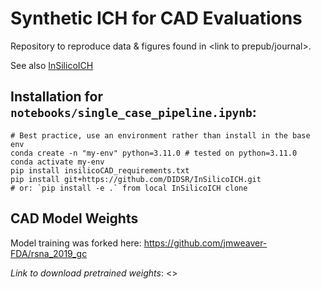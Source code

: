 # Synthetic ICH for CAD Evaluations
Repository to reproduce data &amp; figures found in &lt;link to prepub/journal>.

See also [InSilicoICH](https://github.com/DIDSR/InSilicoICH)

## Installation for `notebooks/single_case_pipeline.ipynb`:
```
# Best practice, use an environment rather than install in the base env
conda create -n "my-env" python=3.11.0 # tested on python=3.11.0
conda activate my-env
pip install insilicoCAD_requirements.txt
pip install git+https://github.com/DIDSR/InSilicoICH.git
# or: `pip install -e .` from local InSilicoICH clone 
```

## CAD Model Weights

Model training was forked here: https://github.com/jmweaver-FDA/rsna_2019_gc

*Link to download pretrained weights*: <>

